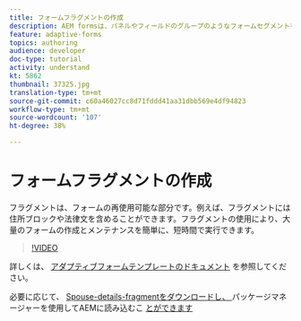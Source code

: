 ```yaml
---
title: フォームフラグメントの作成
description: AEM formsは、パネルやフィールドのグループのようなフォームセグメントを1回だけ作成し、アダプティブフォーム間で再利用する便利なメカニズムを備えています。
feature: adaptive-forms
topics: authoring
audience: developer
doc-type: tutorial
activity: understand
kt: 5862
thumbnail: 37325.jpg
translation-type: tm+mt
source-git-commit: c60a46027cc8d71fddd41aa31dbb569e4df94823
workflow-type: tm+mt
source-wordcount: '107'
ht-degree: 38%

---
```



# フォームフラグメントの作成

フラグメントは、フォームの再使用可能な部分です。例えば、フラグメントには住所ブロックや法律文を含めることができます。フラグメントの使用により、大量のフォームの作成とメンテナンスを簡単に、短時間で実行できます。


>[!VIDEO](https://video.tv.adobe.com/v/37325/quality=9)



詳しくは、 [アダプティブフォームテンプレートのドキュメント](https://docs.adobe.com/content/help/en/experience-manager-65/forms/adaptive-forms-basic-authoring/adaptive-form-fragments.html) を参照してください。

必要に応じて、 [Spouse-details-fragmentをダウンロードし、 ](assets/spouse-details-fragment.zip) パッケージマネージャーを使用してAEMに読み込むこ [とができます](http://localhost:4502/crx/packmgr/index.jsp)





